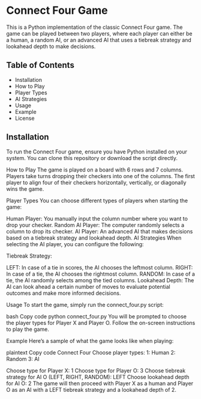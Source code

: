 # Connect Four Game

This is a Python implementation of the classic Connect Four game. The game can be played between two players, where each player can either be a human, a random AI, or an advanced AI that uses a tiebreak strategy and lookahead depth to make decisions.

## Table of Contents

- Installation
- How to Play
- Player Types
- AI Strategies
- Usage
- Example
- License

## Installation

To run the Connect Four game, ensure you have Python installed on your system. You can clone this repository or download the script directly.

How to Play
The game is played on a board with 6 rows and 7 columns. Players take turns dropping their checkers into one of the columns. The first player to align four of their checkers horizontally, vertically, or diagonally wins the game.

Player Types
You can choose different types of players when starting the game:

Human Player: You manually input the column number where you want to drop your checker.
Random AI Player: The computer randomly selects a column to drop its checker.
AI Player: An advanced AI that makes decisions based on a tiebreak strategy and lookahead depth.
AI Strategies
When selecting the AI player, you can configure the following:

Tiebreak Strategy:

LEFT: In case of a tie in scores, the AI chooses the leftmost column.
RIGHT: In case of a tie, the AI chooses the rightmost column.
RANDOM: In case of a tie, the AI randomly selects among the tied columns.
Lookahead Depth: The AI can look ahead a certain number of moves to evaluate potential outcomes and make more informed decisions.

Usage
To start the game, simply run the connect_four.py script:

bash
Copy code
python connect_four.py
You will be prompted to choose the player types for Player X and Player O. Follow the on-screen instructions to play the game.

Example
Here’s a sample of what the game looks like when playing:

plaintext
Copy code
Connect Four
Choose player types:
1: Human
2: Random
3: AI

Choose type for Player X: 1
Choose type for Player O: 3
Choose tiebreak strategy for AI O (LEFT, RIGHT, RANDOM): LEFT
Choose lookahead depth for AI O: 2
The game will then proceed with Player X as a human and Player O as an AI with a LEFT tiebreak strategy and a lookahead depth of 2.
